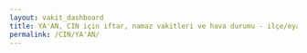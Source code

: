 ```yaml
---
layout: vakit_dashboard
title: YA'AN, CIN için iftar, namaz vakitleri ve hava durumu - ilçe/eyalet seç
permalink: /CIN/YA'AN/
---
```


<script type="text/javascript">
  var GLOBAL_COUNTRY = 'CIN';
  var GLOBAL_CITY = 'YA'AN';
  var GLOBAL_STATE = '';
  var lat = 72;
  var lon = 21;
</script>
